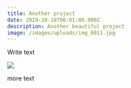 ```yaml
---
title: Another project
date: 2019-10-18T06:01:00.000Z
description: Another beautiful project
image: /images/uploads/img_6011.jpg
---
```



Write text

![](/images/uploads/img_6020.jpg)

more text

